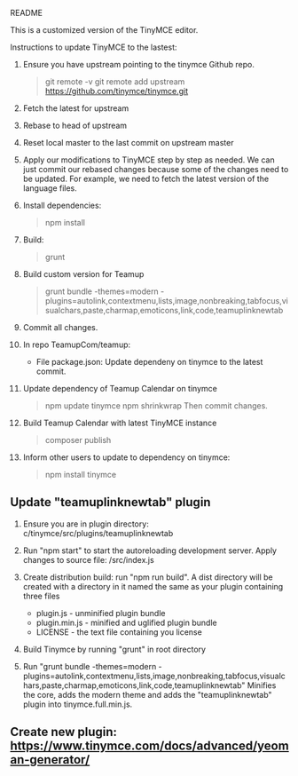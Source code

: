 README 

This is a customized version of the TinyMCE editor.

Instructions to update TinyMCE to the lastest:

1. Ensure you have upstream pointing to the tinymce Github repo.
  
   > git remote -v
   > git remote add upstream https://github.com/tinymce/tinymce.git

2. Fetch the latest for upstream

3. Rebase to head of upstream

4. Reset local master to the last commit on upstream master

5. Apply our modifications to TinyMCE step by step as needed. We can just commit our rebased
   changes because some of the changes need to be updated. For example, we need to fetch the
   latest version of the language files.
   
6. Install dependencies: 
   > npm install

7. Build: 
   > grunt

8. Build custom version for Teamup
   > grunt bundle -themes=modern -plugins=autolink,contextmenu,lists,image,nonbreaking,tabfocus,visualchars,paste,charmap,emoticons,link,code,teamuplinknewtab

9. Commit all changes.

10. In repo TeamupCom/teamup: 
    - File package.json: Update dependeny on tinymce to the latest commit.  
   
9. Update dependency of Teamup Calendar on tinymce
   > npm update tinymce
   > npm shrinkwrap
   Then commit changes.
   
10. Build Teamup Calendar with latest TinyMCE instance
    > composer publish   
   
11. Inform other users to update to dependency on tinymce:
    > npm install tinymce   


Update "teamuplinknewtab" plugin
--------------------------------

1. Ensure you are in plugin directory: c/tinymce/src/plugins/teamuplinknewtab

2. Run "npm start" to start the autoreloading development server. Apply changes to source file: /src/index.js

3. Create distribution build: run "npm run build". A dist directory will be created with a directory in it named the same as your plugin containing three files
    - plugin.js - unminified plugin bundle
    - plugin.min.js - minified and uglified plugin bundle
    - LICENSE - the text file containing you license

4. Build Tinymce by running "grunt" in root directory

5. Run "grunt bundle -themes=modern -plugins=autolink,contextmenu,lists,image,nonbreaking,tabfocus,visualchars,paste,charmap,emoticons,link,code,teamuplinknewtab"
   Minifies the core, adds the modern theme and adds the "teamuplinknewtab" plugin into tinymce.full.min.js.


Create new plugin: 
https://www.tinymce.com/docs/advanced/yeoman-generator/
-------------------------------------------------------------------------------------